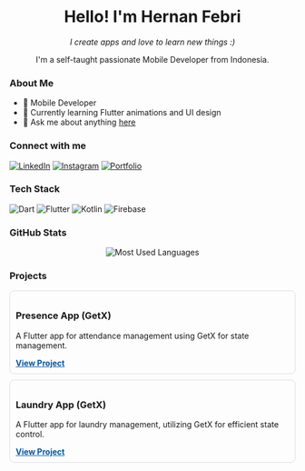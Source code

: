 <h1 align="center">Hello! I'm Hernan Febri</h1>
<p align="center"><i>I create apps and love to learn new things :)</i></p>

<p align="center">
  I'm a self-taught passionate Mobile Developer from Indonesia.
</p>

### About Me

- 💼 Mobile Developer
- 🌱 Currently learning Flutter animations and UI design
- 💬 Ask me about anything [here](https://github.com/hernanfebri)

### Connect with me
[![LinkedIn](https://img.shields.io/badge/LinkedIn-hernanfebri-blue?style=flat&logo=linkedin)](https://www.linkedin.com/in/hernanfebri/) 
[![Instagram](https://img.shields.io/badge/Instagram-hernanfebri-purple?style=flat&logo=instagram&logoColor=white)](https://www.instagram.com/hernan.febri/)
[![Portfolio](https://img.shields.io/badge/Portfolio-hernanfebri-lightgrey?style=flat)](https://s.id/PortofolioHernanFebri)

### Tech Stack
<p align="left">
  <img src="https://img.shields.io/badge/-Dart-0175C2?style=flat&logo=dart&logoColor=white" alt="Dart"/>
  <img src="https://img.shields.io/badge/-Flutter-02569B?style=flat&logo=flutter&logoColor=white" alt="Flutter"/>
  <img src="https://img.shields.io/badge/-Kotlin-0095D5?style=flat&logo=kotlin&logoColor=white" alt="Kotlin"/>
  <img src="https://img.shields.io/badge/-Firebase-FFCA28?style=flat&logo=firebase&logoColor=white" alt="Firebase"/>
</p>

### GitHub Stats
<p align="center">
  <img src="https://github-readme-stats.vercel.app/api/top-langs/?username=hernanfebri&layout=compact&theme=radical" alt="Most Used Languages"/>
</p>

### Projects

<div style="display: flex; flex-direction: column; gap: 10px;">

  <div style="border: 1px solid #ddd; border-radius: 8px; padding: 10px;">
    <h3>Presence App (GetX)</h3>
    <p>A Flutter app for attendance management using GetX for state management.</p>
    <a href="https://github.com/HernanFebri/presence_app_getx" style="color: #02569B; font-weight: bold;">View Project</a>
  </div>
  
  <div style="border: 1px solid #ddd; border-radius: 8px; padding: 10px;">
    <h3>Laundry App (GetX)</h3>
    <p>A Flutter app for laundry management, utilizing GetX for efficient state control.</p>
    <a href="https://github.com/HernanFebri/laundry_app_getx" style="color: #02569B; font-weight: bold;">View Project</a>
  </div>

</div>
